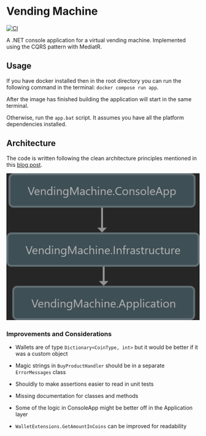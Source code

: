 # Vending Machine

[![CI](https://github.com/usamaa9/VendingMachine/actions/workflows/ci.yml/badge.svg?branch=main)](https://github.com/usamaa9/VendingMachine/actions/workflows/ci.yml)

A .NET console application for a virtual vending machine. Implemented using the CQRS pattern with MediatR.

## Usage

If you have docker installed then in the root directory you can run the following command in the terminal: `docker compose run app`.

After the image has finished building the application will start in the same terminal.

Otherwise, run the `app.bat` script. It assumes you have all the platform dependencies installed.

## Architecture

The code is written following the clean architecture principles mentioned in this [blog post](https://jasontaylor.dev/clean-architecture-getting-started/).

![Architecture](images/architecture-diagram2.png)

### Improvements and Considerations

- Wallets are of type `Dictionary<CoinType, int>` but it would be better if it was a custom object

- Magic strings in `BuyProductHandler` should be in a separate `ErrorMessages` class

- Shouldly to make assertions easier to read in unit tests

- Missing documentation for classes and methods

- Some of the logic in ConsoleApp might be better off in the Application layer

- `WalletExtensions.GetAmountInCoins` can be improved for readability
